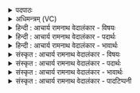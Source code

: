 <details><summary>पदपाठः</summary>

आ꣢। या꣣हि। व꣡न꣢꣯सा। स꣣ह꣢। गा꣡वः꣢꣯। स꣣चन्त। वर्त्तनि꣢म्। यत्। ऊ꣡ध꣢꣯भिः। ४४३।
</details>

<details><summary>अधिमन्त्रम् (VC)</summary>

- उषाः
- संवर्त आङ्गिरसः
- द्विपदा विराट् पङ्क्तिः
- पञ्चमः
- ऐन्द्रं काण्डम्
</details>

<details><summary>हिन्दी : आचार्य रामनाथ वेदालंकार - विषयः</summary>

अगले मन्त्र का देवता उषा है। उषा के नाम से जगन्माता का आह्वान किया गया है।
</details>

<details><summary>हिन्दी : आचार्य रामनाथ वेदालंकार - पदार्थः</summary>

पदार्थान्वयभाषाः -  हे उषा के समान तेजोमयी जगन्माता ! तू (वनसा सह) अपने संभजनीय तेज के साथ (आ याहि) आ, मेरे हृदय में प्रादुर्भूत हो, (यत्) जब (गावः) वेदरूपिणी गौएँ (ऊधभिः) ज्ञानरस से भरे मन्त्ररूप ऊधसों के साथ (वर्तनिम्) मेरे आत्मारूप दोहनगृह में (सचन्त) पहुँचें ॥७॥ इस मन्त्र में उपमानों द्वारा उपमेयों के निगरण होने से अतिशयोक्ति अलङ्कार है ॥७॥
</details>

<details><summary>हिन्दी : आचार्य रामनाथ वेदालंकार - भावार्थः</summary>

भावार्थभाषाः -  उषा का प्रादुर्भाव होने पर जैसे घड़े के समान विशाल ऊधसवाली गौएँ दूध देने के लिए दोहनगृह को प्राप्त होती हैं, वैसे ही जगन्माता के प्रादुर्भूत होने पर ज्ञानरस से पूर्ण वेदरूपिणी गौएँ अपना ज्ञानरूप दूध देने के लिए स्तोता के आत्मा में पहुँचती हैं ॥७॥
</details>

<details><summary>संस्कृत : आचार्य रामनाथ वेदालंकार - विषयः</summary>

अथ उषा देवता। उषोनाम्ना जगन्मातरमाह्वयति।
</details>

<details><summary>संस्कृत : आचार्य रामनाथ वेदालंकार - पदार्थः</summary>

पदार्थान्वयभाषाः -  हे उषः उषर्वत् तेजोमयि जगन्मातः ! त्वम् (वनसा सह) संभजनीयेन तेजसा साकम्। वनम् इति रश्मिनामसु पठितम्। निघं० १।५। वन षण सम्भक्तौ, असुन्, नित्त्वादाद्युदात्तत्वम्। (आ याहि) आगच्छ, मदीये हृदये आविर्भव, (यत्) यदा (गावः) वेदरूपाः धेनवः (ऊधभिः) ज्ञानरसपूर्णैः मन्त्रात्मकैः आपीनैः सहिताः (वर्तनिम्) मम आत्मरूपं दोहनगृहम् (सचन्त) सेवन्ताम्। सिषक्तु सचते इति सेवमानस्य इति यास्कः। निरु० ३।२१ ॥७॥ अत्र उपमानैरुपमेयानां निगरणादतिशयोक्तिरलङ्कारः ॥७॥
</details>

<details><summary>संस्कृत : आचार्य रामनाथ वेदालंकार - भावार्थः</summary>

भावार्थभाषाः -  उषसः प्रादुर्भावे यथा घटोध्न्यो धेनवो पयःप्रदानाय दोहनगृहमुपतिष्ठन्ति, तथैव जगन्मातुः प्रादुर्भावे ज्ञानरसपूर्णा वेदवाग्रूपा गावो ज्ञानरसप्रदानाय स्तोतुरात्मानमुपतिष्ठन्ति ॥७॥
</details>

<details><summary>संस्कृत : आचार्य रामनाथ वेदालंकार - पादटिप्पनी</summary>

टिप्पणी:   १. ऋ० १०।१७२।१।
</details>